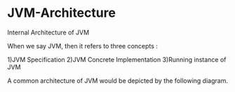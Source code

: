 # JVM-Architecture
Internal Architecture of JVM

When we say JVM, then it refers to three concepts :

1)JVM Specification
2)JVM Concrete Implementation
3)Running instance of JVM

A common architecture of JVM would be depicted by the following diagram.


